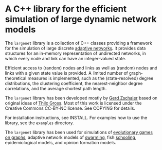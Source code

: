 # A C++ library for the efficient simulation of large dynamic network models
The `largenet` library is a collection of C++ classes providing a framework for the 
simulation of large discrete [adaptive networks][1]. It provides data structures
for an in-memory representation of undirected networks, in which every node and link 
can have an integer-valued state.

Efficient access to (random) nodes and links as well as (random) nodes and links
with a given state value is provided. A limited number of graph-theoretical measures
is implemented, such as the (state-resolved) degree distributions, the clustering 
coefficient, the nearest-neighbor degree correlations, and the average shortest path
length.

The `largenet` library has been developed mostly by [Gerd Zschaler][]
based on original ideas of [Thilo Gross][]. Most of this work is licensed under the
Creative Commons CC-BY-NC license. See COPYING for details.

For installation instructions, see INSTALL. For examples how to use the library, see the 
`examples` directory.

The `largenet` library has been used for simulations of [evolutionary games on graphs][2],
adaptive network models of [swarming][3], fish [schooling][4], epidemiological models,
and opinion formation models. 

[1]: http://dx.doi.org/10.1098/rsif.2007.1229 "T. Gross and B. Blasius (2008), J. R. Soc. Interface, 5, 259"
[2]: http://dx.doi.org/10.1088/1367-2630/12/9/093015 "G. Zschaler et al. (2010), New J. Phys., 12, 093015"
[3]: http://dx.doi.org/10.1088/1367-2630/13/7/073022 "C. Huepe et al. (2011), New J. Phys., 13, 073022"
[4]: http://dx.doi.org/10.1126/science.1210280 "I. Couzin et al. (2011), Science, 334, 1578-1580" 
[Gerd Zschaler]: http://www.pks.mpg.de/~zschaler
[Thilo Gross]: http://www.reallygross.de